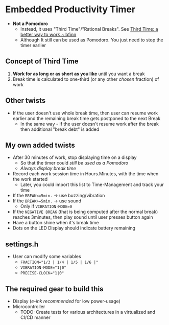 # Embedded Productivity Timer
- **Not a Pomodoro**
	- Instead, it uses "Third Time"/"Rational Breaks". See [Third Time: a better way to work ~ bfinn](https://www.lesswrong.com/posts/RWu8eZqbwgB9zaerh/third-time-a-better-way-to-work)
	- Although It still can be used as Pomodoro. You just need to stop the timer earlier
## Concept of Third Time
1. **Work for as long or as short as you like** until you want a break
2. Break time is calculated to one-third (or any other *chosen* fraction) of work

## Other twists
- If the user doesn't use whole break time, then user can resume work earlier and the remaining break time gets postponed to the next Break
	- In the same way - If the user doesn't resume work after the break then additional "break debt" is added

## My own added twists
- After 30 minutes of work, stop displaying time on a display
	- So that the timer could *still be used as a Pomodoro*
	- *Always display break time*
- Record each work session time in Hours.Minutes, with the time when the work started
	- Later, you could import this list to Time-Management and track your time
- If the `BREAK<=5min.` -> use buzzing/vibration
- If the `BREAK>=5min.` -> use sound
	- Only if `VIBRATION-MODE=0`
- If the `NEGATIVE BREAK` (that is being computed after the normal break) reaches 3minutes, then play sound until user presses button again
- Have a button shine when it's break time
- Dots on the LED Display should indicate battery remaining

## settings.h
- User can modify some variables
	- `FRACTION="1/3 | 1/4 | 1/5 | 1/6 |"`
	- `VIBRATION-MODE="1|0"`
	- `PRECISE-CLOCK="1|0"`

## The required gear to build this
- Display (*e-ink recommended* for low power-usage)
- Microcontroller
	- TODO: Create tests for various architectures in a virtualized and CI/CD manner

